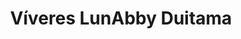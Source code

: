 ---
title: "Víveres LunAbby Duitama"
url: /cabecera-municipal-duitama/viveres-lunabby-duitama/
shop: Supermarkt
---